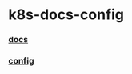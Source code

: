 # k8s-docs-config

### [docs](https://github.com/nnbaocuong99/k8s-docs-config/tree/main/docs)
### [config](https://github.com/nnbaocuong99/k8s-docs-config/tree/main/config)
